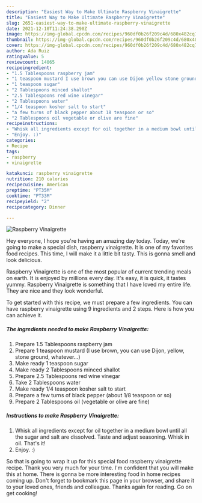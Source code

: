 ```yaml
---
description: "Easiest Way to Make Ultimate Raspberry Vinaigrette"
title: "Easiest Way to Make Ultimate Raspberry Vinaigrette"
slug: 2651-easiest-way-to-make-ultimate-raspberry-vinaigrette
date: 2021-12-10T11:24:38.290Z
image: https://img-global.cpcdn.com/recipes/960df0b26f209c4d/680x482cq70/raspberry-vinaigrette-recipe-main-photo.jpg
thumbnail: https://img-global.cpcdn.com/recipes/960df0b26f209c4d/680x482cq70/raspberry-vinaigrette-recipe-main-photo.jpg
cover: https://img-global.cpcdn.com/recipes/960df0b26f209c4d/680x482cq70/raspberry-vinaigrette-recipe-main-photo.jpg
author: Ada Ruiz
ratingvalue: 5
reviewcount: 14065
recipeingredient:
- "1.5 Tablespoons raspberry jam"
- "1 teaspoon mustard I use brown you can use Dijon yellow stone ground whatever"
- "1 teaspoon sugar"
- "2 Tablespoons minced shallot"
- "2.5 Tablespoons red wine vinegar"
- "2 Tablespoons water"
- "1/4 teaspoon kosher salt to start"
- "a few turns of black pepper about 18 teaspoon or so"
- "2 Tablespoons oil vegetable or olive are fine"
recipeinstructions:
- "Whisk all ingredients except for oil together in a medium bowl until all the sugar and salt are dissolved. Taste and adjust seasoning. Whisk in oil. That&#39;s it!"
- "Enjoy. :)"
categories:
- Recipe
tags:
- raspberry
- vinaigrette

katakunci: raspberry vinaigrette 
nutrition: 210 calories
recipecuisine: American
preptime: "PT35M"
cooktime: "PT33M"
recipeyield: "2"
recipecategory: Dinner

---
```



![Raspberry Vinaigrette](https://img-global.cpcdn.com/recipes/960df0b26f209c4d/680x482cq70/raspberry-vinaigrette-recipe-main-photo.jpg)

Hey everyone, I hope you're having an amazing day today. Today, we're going to make a special dish, raspberry vinaigrette. It is one of my favorites food recipes. This time, I will make it a little bit tasty. This is gonna smell and look delicious.



Raspberry Vinaigrette is one of the most popular of current trending meals on earth. It is enjoyed by millions every day. It's easy, it is quick, it tastes yummy. Raspberry Vinaigrette is something that I have loved my entire life. They are nice and they look wonderful.


To get started with this recipe, we must prepare a few ingredients. You can have raspberry vinaigrette using 9 ingredients and 2 steps. Here is how you can achieve it.

<!--inarticleads1-->

##### The ingredients needed to make Raspberry Vinaigrette:

1. Prepare 1.5 Tablespoons raspberry jam
1. Prepare 1 teaspoon mustard (I use brown, you can use Dijon, yellow, stone ground, whatever...)
1. Make ready 1 teaspoon sugar
1. Make ready 2 Tablespoons minced shallot
1. Prepare 2.5 Tablespoons red wine vinegar
1. Take 2 Tablespoons water
1. Make ready 1/4 teaspoon kosher salt to start
1. Prepare a few turns of black pepper (about 1/8 teaspoon or so)
1. Prepare 2 Tablespoons oil (vegetable or olive are fine)




<!--inarticleads2-->

##### Instructions to make Raspberry Vinaigrette:

1. Whisk all ingredients except for oil together in a medium bowl until all the sugar and salt are dissolved. Taste and adjust seasoning. Whisk in oil. That&#39;s it!
1. Enjoy. :)




So that is going to wrap it up for this special food raspberry vinaigrette recipe. Thank you very much for your time. I'm confident that you will make this at home. There is gonna be more interesting food in home recipes coming up. Don't forget to bookmark this page in your browser, and share it to your loved ones, friends and colleague. Thanks again for reading. Go on get cooking!
